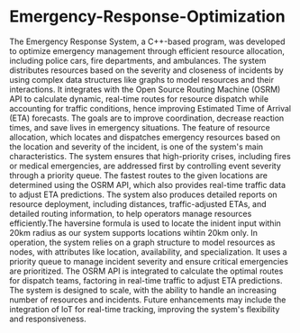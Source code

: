 # Emergency-Response-Optimization

The Emergency Response System, a C++-based program, was developed to optimize emergency management through efficient resource allocation, including police cars, fire departments, and ambulances. The system distributes resources based on the severity and closeness of incidents by using complex data structures like graphs to model resources and their interactions. It integrates with the Open Source Routing Machine (OSRM) API to calculate dynamic, real-time routes for resource dispatch while accounting for traffic conditions, hence improving Estimated Time of Arrival (ETA) forecasts. The goals are to improve coordination, decrease reaction times, and save lives in emergency situations.
The feature of resource allocation, which locates and dispatches emergency resources based on the location and severity of the incident, is one of the system's main characteristics. The system ensures that high-priority crises, including fires or medical emergencies, are addressed first by controlling event severity through a priority queue. The fastest routes to the given locations are determined using the OSRM API, which also provides real-time traffic data to adjust ETA predictions. The system also produces detailed reports on resource deployment, including distances, traffic-adjusted ETAs, and detailed routing information, to help operators manage resources efficiently.The haversine formula is used to locate the inident input within 20km radius as our system supports locations wihtin 20km only.
In operation, the system relies on a graph structure to model resources as nodes, with attributes like location, availability, and specialization. It uses a priority queue to manage incident severity and ensure critical emergencies are prioritized. The OSRM API is integrated to calculate the optimal routes for dispatch teams, factoring in real-time traffic to adjust ETA predictions. The system is designed to scale, with the ability to handle an increasing number of resources and incidents. Future enhancements may include the integration of IoT for real-time tracking, improving the system's flexibility and responsiveness.
